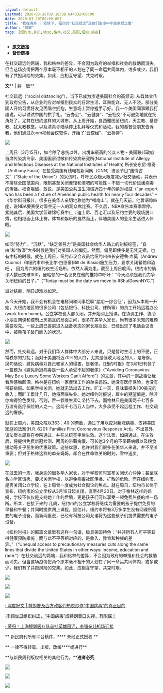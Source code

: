 ```yaml
---
layout: default
Lastmod: 2020-03-28T09:18:38.644332+00:00
date: 2020-03-20T00:00:00Z
title: "我在海外 | 疫情下, 纽约的“社交疏远”是他们生命中不能承受之重"
author: "薛敏"
tags: [纽约市,关闭,nbsp,格林,社交,美国,纽约,病毒]
---
```


* [**原文链接**](https://mp.weixin.qq.com/s/rSt6CNubVwxuLOjgVGGaUQ)
* [**备份链接**](http://archive.ph/ZEJHI)


  

  

  

  

在社交疏远的两端，我和格林的差异，不会因为政府的举措和社会的救助而消失。但当这场疫情把两个原本毫不相干的人划在了同一命运共同体内，或多或少，我们有了共担风险的交集。如此，应相互守望、共克时艰。

  

  

  

  

**文**** | 薛　敏**

  

社交疏远（”social distancing”），当下已成为渗透美国社会的高频词; 从媒体宣传到政府公告，从企业的应对举措到民众的日常生活，耳熟能详、无人不晓。部分美国人开始习惯好友见面隔空拥抱，生意场上暂停握手示好。我一个美国同事跟我打趣说，可以试试中国的拱手礼。“云办公”、“云健身”、“云社交”不可避免地就在拐角处了，尤其在纽约这样的大城市。从上周开始，自西雅图至纽约，天主教、基督教、犹太教教堂，以及清真寺陆续停止礼拜等仪式和活动。我的基督徒朋友告诉我，他们通过Zoom视频会议软件，开始了“云查经”、“云祈祷”。

![](/images/post/9c749ff4258699d1010342a0c9e875d8.jpg)

上周日（3月15日），如今除了总统以外，出境率最高的公众人物 - 美国联邦政府首席传染病专家、美国国家过敏和传染病研究所(National Institute of Allergy and Infectious Diseases at the National Institutes of Health) 所长安东尼·福奇（Anthony Fauci）在接受美国有线电视新闻网（CNN）访谈节目“国情咨文”（”State of the Union”）的采访时，呼吁民众极大限度减少社交活动，并表示不排除全国范围内，限制甚至关闭餐馆和酒吧的可能性 – 不惜一切代价延缓病毒的传播。福奇坦诚、敢说，是美国公共卫生领域近四十年的绝对权威（”an expert who has been a fixture of American public health for nearly four decades” – 《华尔街日报》）。很多在美华人亲切地称他为“福南山”。就在几天前，他曾语惊四座，说NBA要赛便对着空无一人的观众席比赛。不久后，NBA宣告本赛季暂停。紧随其后，美国大学篮球锦标赛中止；迪士尼、百老汇以及纽约主要的现场脱口秀，也相继画上休止符。体育和娱乐的戛然而止，伴随美国人的业余生活进入休眠。  

![](/images/post/efcf9c25c583672b578ebae22e8eaf9b.jpg)

如同“努力” 、“沉默”，“缺乏领导力”是美国社会给华人贴上的刻板标签，“自由”和“散漫”大多时候是我们对美国人的偏见。然而，偏见即使多是无凭无据，也有中标的时候。就在上周日，纽约市议会议员给纽约州州长安德鲁·库莫（Andrew Cuomo）和纽约市市长比尔·白思豪(Bill de Blasio)施加压力，要求关闭餐馆和酒吧 ， 因为周六的纽约夜生活场所，依然人满为患。截至上周日晚间，纽约市的确诊人数已突破300。曼哈顿的一名议员在他的推特中呼吁：“今天必须是我们力争关闭纽约的日子。”（“Today must be the date we move to #ShutDownNYC.”）  

派对结束，明日却难以如常。

从今天开始，我不会有机会在电梯间和同事尬聊“星期一综合征”，因为从本周一开始，大纽约地区的很多公司（包括银行、科技公司、律所等）的员工开始远程办公(work from home)。公立学校也大都关闭，并开始网上授课。在协调工作、协助小朋友网课和控制上房揭瓦的局面之间，很多在美华人家长，尚有很多未知的难题需要攻克。一些上周已提前进入战备状态的家长朋友说，已经出现了电话会议当中，被熊孩子破门而入的状况。

![](/images/post/8ed6be505b1a3a82581b8afcfdefbe26.jpg)

然而，社交疏远，对于我们华人群体中大部分人来说，只是暂时生活上的不便，正常秩序的打扰；而对于美国将近70%的人口，尤其是低收入地区的人，是奢侈。换句话说，避免病毒对自己和家人的侵害，是奢侈。《纽约时报》在3月1日刊登了一篇题为《避免新冠病毒是一些人承受不起的奢侈》（“Avoiding Coronavirus May Be a Luxury Some Workers Can’t Afford”）的文章，其中的一则故事让我看后感触颇深。格林是在纽约一家餐馆工作的单亲妈妈。她没有医疗保险，也没有带薪病假。如果学校关闭，她就无法出去工作。旷工一天，意味着损失100美元的收入；而旷工累计几日，她将面临失业。她对纽约时报说，雇主的期望值是，除非你病得脸色发绿，否则，吞一颗维生素C,坚持下去。而格林只是美国两千七百多万没有医疗保险的人之一。这两千七百万人当中，大多承受不起远程工作、社交疏远的奢侈。  

就在上周六，美国众院以363：40 的票数，通过了用以应对新冠病毒、支持美国家庭的法案(H.R. 6201: Families First Coronavirus Response Act)。不出意外，该法案本周将在参院通过，并在总统签字后生效。这个法案，如果通过，在生效后，将提供免费新冠检测、两周的带薪病假、可长达3个月的不带薪病假以及粮食援助等关乎民生的优惠政策。这些优惠，也许对我们很多在美华人来说，并不至关重要；但对于格林这样的单亲妈妈，却会在性命攸关的时刻，雪中送炭。

![](/images/post/5fc95ce3db81873b11ab683142f51d97.jpg)

在过去的一周，我身边的很多华人家长，对于学校何时宣布关闭忧心忡忡；甚至联名向学区请愿，要求关闭学校，以避免病毒社区传播、扩散的危险。而在纽约市，是否关闭公立学校，在上周曾一度成为社会舆论的焦点。就在周日，纽约市长终于宣布，纽约市的公立学校从3月16日起关闭，直至4月20日。对于格林这样的妈妈，学校不仅仅是支持她工作的后盾，更是孩子们可以享受一顿免费热餐的唯一场所。所幸，在接下来的 几周，纽约市的公立学校将继续为需要的孩子提供免费的早餐和午餐；并同时提供网上课程。据估计，纽约市将有3万多学生没有网课所需要的电子设备。而新闻里说，已经有科技公司允诺将为这些孩子们提供需要的电子设备。  

《纽约时报》的那篇文章里有这样一句话，极具美国特色：“并非所有人可平等获得健康预防措施；而与此不平等相对应的，是收入、教育和种族的差异。”（“Unequal access to precautionary measures cuts along the same lines that divide the United States in other ways: income, education and race.”）在社交疏远的两端，我和格林的差异，不会因为政府的举措和社会的救助而消失。但当这场疫情把两个原本毫不相干的人划在了同一命运共同体内，或多或少，我们有了共担风险的交集。如此，应相互守望、共克时艰。

  

![](/images/post/d8ca61a3dfcf9a9aa170b58d4b6eeb42.jpg)

![](/images/post/6f1a77f043f1922e8f8cbc65833ffe0b.jpg)

  

![](/images/post/9b9f59f87ccb0e7aa7587886d34765a8.jpg)

  

[· 深度好文 | 特朗普及西方政客们热衷炒作“中国病毒”的真正目的](http://mp.weixin.qq.com/s?__biz=MTUzMDQzNjMwMQ==&mid=2652827359&idx=1&sn=6a94f0b79062c26b6770f4a2d69f940a&chksm=68ed237d5f9aaa6bf3a2f57fd8aeaaf64d8c940fdf5c86049309c4d757ac8215854bbed874f7&scene=21#wechat_redirect)

[](http://mp.weixin.qq.com/s?__biz=MTUzMDQzNjMwMQ==&mid=2652827359&idx=2&sn=ef8aaba710a8c84374b3008d4600fbcf&chksm=68ed237d5f9aaa6bdded8b1b41309d878c02b18dec07793361f135880b949002f7fc0522ad42&scene=21#wechat_redirect)[·不顾世卫组织纠正，“中国病毒”成特朗普口头禅，有阴谋！](http://mp.weixin.qq.com/s?__biz=MTUzMDQzNjMwMQ==&mid=2652827443&idx=1&sn=b1cf1c7fb92e559f5bacf8bd05476bd4&chksm=68ed22915f9aab87333af72eb81f19283b1ae4a01977ca690c918413aab03fab7ca74c75108d&scene=21#wechat_redirect)

[](http://mp.weixin.qq.com/s?__biz=MTUzMDQzNjMwMQ==&mid=2652827383&idx=1&sn=5b48c2734b3d38f711e3c35a577f5531&chksm=68ed23555f9aaa431a8b65b1c92e67fbc2cc7c1d789c13c957403d6c493b84c16973646af183&scene=21#wechat_redirect)[· 荣归！上海援鄂医疗队首批英雄回沪，李强亲赴机场迎接](http://mp.weixin.qq.com/s?__biz=MTUzMDQzNjMwMQ==&mid=2652827383&idx=1&sn=5b48c2734b3d38f711e3c35a577f5531&chksm=68ed23555f9aaa431a8b65b1c92e67fbc2cc7c1d789c13c957403d6c493b84c16973646af183&scene=21#wechat_redirect)

** 新民周刊所有平台稿件，**** 未经正式授权 **

** 一律不得转载、出版、改编****或进行**

**与新民周刊版权相关的其他行为，****违者必究**

![](/images/post/fbac155a23cef35efa11ef3dbdf9782d.jpg)

![](/images/post/fe7c23a80403decaf485c67960cc374d.jpg)

![](/images/post/9910eb1ab04e27e86c29fe4998ae4509.jpg)

